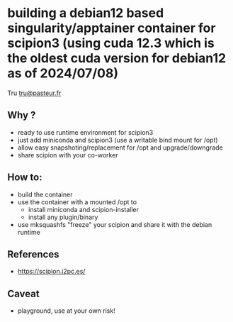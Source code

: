 # building a debian12 based singularity/apptainer container for scipion3 (using cuda 12.3 which is the oldest cuda version for debian12 as of 2024/07/08)

Tru <tru@pasteur.fr>

## Why ?
- ready to use runtime environment for scipion3
- just add miniconda and scipion3 (use a writable bind mount for /opt)
- allow easy snapshoting/replacement for /opt and upgrade/downgrade
- share scipion with your co-worker

## How to:
- build the container
- use the container with a mounted /opt to
	- install miniconda and scipion-installer
	- install any plugin/binary
- use mksquashfs "freeze" your scipion and share it with the debian runtime

## References
- https://scipion.i2pc.es/

## Caveat
- playground, use at your own risk!

